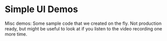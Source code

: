 # Simple UI Demos
Misc demos: Some sample code that we created on the fly. Not production ready, but might be useful to look at if you 
listen to the video recording one more time.
